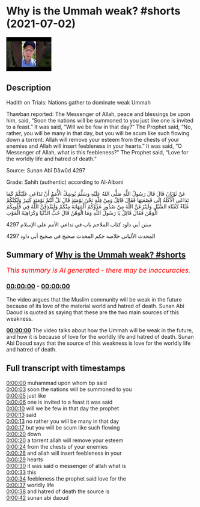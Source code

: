# Why is the Ummah weak? #shorts (2021-07-02)

![alt Why is the Ummah weak? #shorts](4EBmK1j2bgs.jpg "Why is the Ummah weak? #shorts")

## Description

Hadith on Trials: Nations gather to dominate weak Ummah
 
Thawban reported: The Messenger of Allah, peace and blessings be upon him, said, “Soon the nations will be summoned to you just like one is invited to a feast.” It was said, “Will we be few in that day?” The Prophet said, “No, rather, you will be many in that day, but you will be scum like such flowing down a torrent. Allah will remove your esteem from the chests of your enemies and Allah will insert feebleness in your hearts.” It was said, “O Messenger of Allah, what is this feebleness?” The Prophet said, “Love for the worldly life and hatred of death.”

Source: Sunan Abī Dāwūd 4297

Grade: Sahih (authentic) according to Al-Albani

عَنْ ثَوْبَانَ قَالَ قَالَ رَسُولُ اللَّهِ صَلَّى اللهُ عَلَيْهِ وَسَلَّمَ يُوشِكُ الْأُمَمُ أَنْ تَدَاعَى عَلَيْكُمْ كَمَا تَدَاعَى الْأَكَلَةُ إِلَى قَصْعَتِهَا فَقَالَ قَائِلٌ وَمِنْ قِلَّةٍ نَحْنُ يَوْمَئِذٍ قَالَ بَلْ أَنْتُمْ يَوْمَئِذٍ كَثِيرٌ وَلَكِنَّكُمْ غُثَاءٌ كَغُثَاءِ السَّيْلِ وَلَيَنْزَعَنَّ اللَّهُ مِنْ صُدُورِ عَدُوِّكُمُ الْمَهَابَةَ مِنْكُمْ وَلَيَقْذِفَنَّ اللَّهُ فِي قُلُوبِكُمُ الْوَهْنَ فَقَالَ قَائِلٌ يَا رَسُولَ اللَّهِ وَمَا الْوَهْنُ قَالَ حُبُّ الدُّنْيَا وَكَرَاهِيَةُ الْمَوْتِ

4297 سنن أبي داود كتاب الملاحم باب في تداعي الأمم على الإسلام

4297 المحدث الألباني خلاصة حكم المحدث صحيح في صحيح أبي داود

## Summary of [Why is the Ummah weak? #shorts](https://www.youtube.com/watch?v=4EBmK1j2bgs)


*<span style="color:red; font-size:125%">This summary is AI generated - there may be inaccuracies</span>. [](/)*

### [00:00:00](https://www.youtube.com/watch?v=4EBmK1j2bgs&t=0) - [00:00:00](https://www.youtube.com/watch?v=4EBmK1j2bgs&t=0)

The video argues that the Muslim community will be weak in the future because of its love of the material world and hatred of death. Sunan Abi Daoud is quoted as saying that these are the two main sources of this weakness.

**[00:00:00](https://www.youtube.com/watch?v=4EBmK1j2bgs&t=0)** The video talks about how the Ummah will be weak in the future, and how it is because of love for the worldly life and hatred of death. Sunan Abi Daoud says that the source of this weakness is love for the worldly life and hatred of death.

## Full transcript with timestamps

[0:00:00](https://youtu.be/4EBmK1j2bgs?t=0) muhammad upon whom bp said  
[0:00:03](https://youtu.be/4EBmK1j2bgs?t=3) soon the nations will be summoned to you  
[0:00:05](https://youtu.be/4EBmK1j2bgs?t=5) just like  
[0:00:06](https://youtu.be/4EBmK1j2bgs?t=6) one is invited to a feast it was said  
[0:00:10](https://youtu.be/4EBmK1j2bgs?t=10) will we be few in that day the prophet  
[0:00:13](https://youtu.be/4EBmK1j2bgs?t=13) said  
[0:00:13](https://youtu.be/4EBmK1j2bgs?t=13) no rather you will be many in that day  
[0:00:17](https://youtu.be/4EBmK1j2bgs?t=17) but you will be scum like such flowing  
[0:00:20](https://youtu.be/4EBmK1j2bgs?t=20) down  
[0:00:20](https://youtu.be/4EBmK1j2bgs?t=20) a torrent allah will remove your esteem  
[0:00:24](https://youtu.be/4EBmK1j2bgs?t=24) from the chests of your enemies  
[0:00:26](https://youtu.be/4EBmK1j2bgs?t=26) and allah will insert feebleness in your  
[0:00:29](https://youtu.be/4EBmK1j2bgs?t=29) hearts  
[0:00:30](https://youtu.be/4EBmK1j2bgs?t=30) it was said o messenger of allah what is  
[0:00:33](https://youtu.be/4EBmK1j2bgs?t=33) this  
[0:00:34](https://youtu.be/4EBmK1j2bgs?t=34) feebleness the prophet said love for the  
[0:00:37](https://youtu.be/4EBmK1j2bgs?t=37) worldly life  
[0:00:38](https://youtu.be/4EBmK1j2bgs?t=38) and hatred of death the source is  
[0:00:42](https://youtu.be/4EBmK1j2bgs?t=42) sunan abi daoud  
